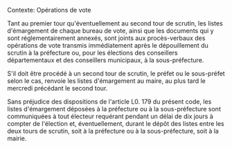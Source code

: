 Contexte: Opérations de vote

Tant au premier tour qu'éventuellement au second tour de scrutin, les listes d'émargement de chaque bureau de vote, ainsi que les documents qui y sont réglementairement annexés, sont joints aux procès-verbaux des opérations de vote transmis immédiatement après le dépouillement du scrutin à la préfecture ou, pour les élections des conseillers départementaux et des conseillers municipaux, à la sous-préfecture.

S'il doit être procédé à un second tour de scrutin, le préfet ou le sous-préfet selon le cas, renvoie les listes d'émargement au maire, au plus tard le mercredi précédant le second tour.

Sans préjudice des dispositions de l'article L0. 179 du présent code, les listes d'émargement déposées à la préfecture ou à la sous-préfecture sont communiquées à tout électeur requérant pendant un délai de dix jours à compter de l'élection et, éventuellement, durant le dépôt des listes entre les deux tours de scrutin, soit à la préfecture ou à la sous-préfecture, soit à la mairie.